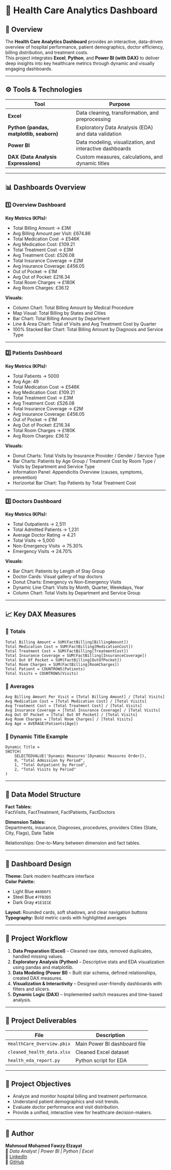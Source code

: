 # 🏥 Health Care Analytics Dashboard

## 📌 Overview

The **Health Care Analytics Dashboard** provides an interactive, data-driven overview of hospital performance, patient demographics, doctor efficiency, billing distribution, and treatment costs.  
This project integrates **Excel**, **Python**, and **Power BI (with DAX)** to deliver deep insights into key healthcare metrics through dynamic and visually engaging dashboards.

---

## ⚙️ Tools & Technologies

| Tool | Purpose |
|------|----------|
| **Excel** | Data cleaning, transformation, and preprocessing |
| **Python (pandas, matplotlib, seaborn)** | Exploratory Data Analysis (EDA) and data validation |
| **Power BI** | Data modeling, visualization, and interactive dashboards |
| **DAX (Data Analysis Expressions)** | Custom measures, calculations, and dynamic titles |

---

## 📊 Dashboards Overview

### 1️⃣ Overview Dashboard

**Key Metrics (KPIs):**
- Total Billing Amount → £3M  
- Avg Billing Amount per Visit: £674.86  
- Total Medication Cost → £546K  
- Avg Medication Cost: £109.21  
- Total Treatment Cost → £3M  
- Avg Treatment Cost: £526.08  
- Total Insurance Coverage → £2M  
- Avg Insurance Coverage: £456.05  
- Out of Pocket → £1M  
- Avg Out of Pocket: £216.34  
- Total Room Charges → £180K  
- Avg Room Charges: £36.12  

**Visuals:**
- Column Chart: Total Billing Amount by Medical Procedure  
- Map Visual: Total Billing by States and Cities  
- Bar Chart: Total Billing Amount by Department  
- Line & Area Chart: Total of Visits and Avg Treatment Cost by Quarter  
- 100% Stacked Bar Chart: Total Billing Amount by Diagnosis and Service Type  

---

### 2️⃣ Patients Dashboard

**Key Metrics (KPIs):**
- Total Patients → 5000  
- Avg Age: 49  
- Total Medication Cost → £546K  
- Avg Medication Cost: £109.21  
- Total Treatment Cost → £3M 
- Avg Treatment Cost: £526.08
- Total Insurance Coverage → £2M  
- Avg Insurance Coverage: £456.05 
- Out of Pocket → £1M
- Avg Out of Pocket: £216.34 
- Total Room Charges → £180K  
- Avg Room Charges: £36.12  

**Visuals:**
- Donut Charts: Total Visits by Insurance Provider / Gender / Service Type  
- Bar Charts: Patients by Age Group / Treatment Cost by Room Type / Visits by Department and Service Type  
- Information Panel: Appendicitis Overview (causes, symptoms, prevention)  
- Horizontal Bar Chart: Top Patients by Total Treatment Cost  

---

### 3️⃣ Doctors Dashboard

**Key Metrics (KPIs):**
- Total Outpatients → 2,511  
- Total Admitted Patients → 1,231  
- Average Doctor Rating → 4.21  
- Total Visits → 5,000  
- Non-Emergency Visits → 75.30%  
- Emergency Visits → 24.70%  

**Visuals:**
- Bar Chart: Patients by Length of Stay Group  
- Doctor Cards: Visual gallery of top doctors  
- Donut Charts: Emergency vs Non-Emergency Visits  
- Dynamic Line Chart: Visits by Month, Quarter, Weekdays, Year  
- Column Chart: Total Visits by Department and Service Group  

---

## 📈 Key DAX Measures

### 🔹 Totals
```DAX
Total Billing Amount = SUM(FactBilling[BillingAmount])
Total Medication Cost = SUM(FactBilling[MedicationCost])
Total Treatment Cost = SUM(FactBilling[TreatmentCost])
Total Insurance Coverage = SUM(FactBilling[InsuranceCoverage])
Total Out Of Pocket = SUM(FactBilling[OutOfPocket])
Total Room Charges = SUM(FactBilling[RoomCharges])
Total Patient = COUNTROWS(Patients)
Total Visits = COUNTROWS(Visits)
```

### 🔹 Averages
```DAX
Avg Billing Amount Per Visit = [Total Billing Amount] / [Total Visits]
Avg Medication Cost = [Total Medication Cost] / [Total Visits]
Avg Treatment Cost = [Total Treatment Cost] / [Total Visits]
Avg Insurance Coverage = [Total Insurance Coverage] / [Total Visits]
Avg Out Of Pocket = [Total Out Of Pocket] / [Total Visits]
Avg Room Charges = [Total Room Charges] / [Total Visits]
Avg Age = AVERAGE(Patients[Age])
```

### 🔹 Dynamic Title Example
```DAX
Dynamic Title =
SWITCH(
    SELECTEDVALUE('Dynamic Measures'[Dynamic Measures Order]),
    0, "Total Admission by Period",
    1, "Total Outpatient by Period",
    2, "Total Visits by Period"
)
```

---

## 🧩 Data Model Structure

**Fact Tables:**  
FactVisits, FactTreatment, FactPatients, FactDoctors  

**Dimension Tables:**  
Departments, insurance, Diagnoses, procedures, providers Cities (State, City, Flags), Date Table  

Relationships: One-to-Many between dimension and fact tables.

---

## 🎨 Dashboard Design

**Theme:** Dark modern healthcare interface  
**Color Palette:**  
- Light Blue `#A9D6F5`  
- Steel Blue `#7FB3D5`  
- Dark Gray `#1E1E1E`  

**Layout:** Rounded cards, soft shadows, and clear navigation buttons  
**Typography:** Bold metric cards with highlighted averages  

---

## 🚀 Project Workflow

1. **Data Preparation (Excel)** – Cleaned raw data, removed duplicates, handled missing values.  
2. **Exploratory Analysis (Python)** – Descriptive stats and EDA visualization using pandas and matplotlib.  
3. **Data Modeling (Power BI)** – Built star schema, defined relationships, created DAX measures.  
4. **Visualization & Interactivity** – Designed user-friendly dashboards with filters and slicers.  
5. **Dynamic Logic (DAX)** – Implemented switch measures and time-based analysis.

---

## 📁 Project Deliverables

| File | Description |
|------|--------------|
| `HealthCare_Overview.pbix` | Main Power BI dashboard file |
| `cleaned_health_data.xlsx` | Cleaned Excel dataset |
| `health_eda_report.py` | Python script for EDA |

---

## 🎯 Project Objectives

- Analyze and monitor hospital billing and treatment performance.  
- Understand patient demographics and visit trends.  
- Evaluate doctor performance and visit distribution.  
- Provide a unified, interactive view for healthcare decision-makers.

---

## 🔗 Author

**Mahmoud Mohamed Fawzy Elzayat**  
📍 *Data Analyst | Power BI | Python | Excel*  
🔗 [LinkedIn](https://www.linkedin.com/in/mahmoud-elzayat-data-analysis)  
🔗 [GitHub](https://github.com/M-Elzayat)
